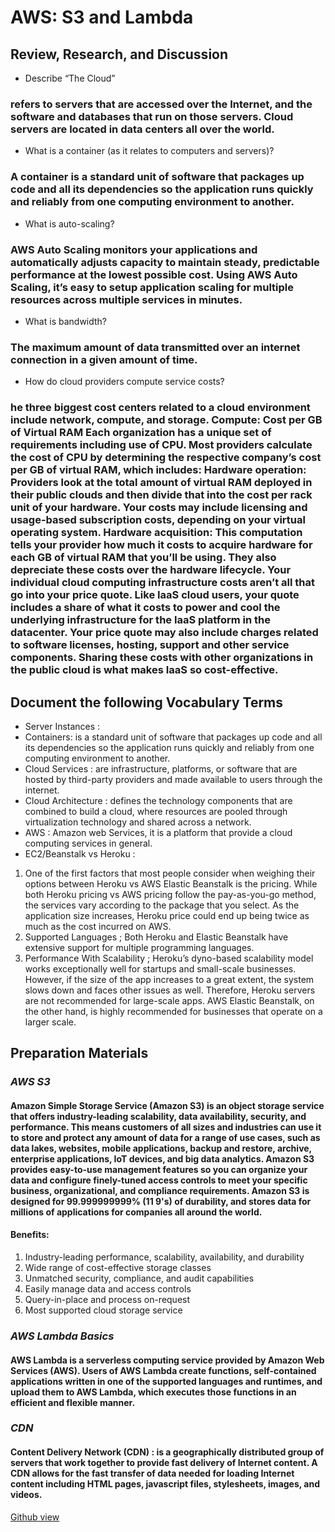 # AWS: S3 and Lambda
## Review, Research, and Discussion
+ Describe “The Cloud”
### refers to servers that are accessed over the Internet, and the software and databases that run on those servers. Cloud servers are located in data centers all over the world.
+ What is a container (as it relates to computers and servers)?
### A container is a standard unit of software that packages up code and all its dependencies so the application runs quickly and reliably from one computing environment to another.
+ What is auto-scaling?
### AWS Auto Scaling monitors your applications and automatically adjusts capacity to maintain steady, predictable performance at the lowest possible cost. Using AWS Auto Scaling, it’s easy to setup application scaling for multiple resources across multiple services in minutes.
+ What is bandwidth?
### The maximum amount of data transmitted over an internet connection in a given amount of time.
+ How do cloud providers compute service costs?
### he three biggest cost centers related to a cloud environment include network, compute, and storage. Compute: Cost per GB of Virtual RAM Each organization has a unique set of requirements including use of CPU. Most providers calculate the cost of CPU by determining the respective company’s cost per GB of virtual RAM, which includes: Hardware operation: Providers look at the total amount of virtual RAM deployed in their public clouds and then divide that into the cost per rack unit of your hardware. Your costs may include licensing and usage-based subscription costs, depending on your virtual operating system. Hardware acquisition: This computation tells your provider how much it costs to acquire hardware for each GB of virtual RAM that you’ll be using. They also depreciate these costs over the hardware lifecycle. Your individual cloud computing infrastructure costs aren’t all that go into your price quote. Like IaaS cloud users, your quote includes a share of what it costs to power and cool the underlying infrastructure for the IaaS platform in the datacenter. Your price quote may also include charges related to software licenses, hosting, support and other service components. Sharing these costs with other organizations in the public cloud is what makes IaaS so cost-effective.
## Document the following Vocabulary Terms
+ Server Instances :
+ Containers: is a standard unit of software that packages up code and all its dependencies so the application runs quickly and reliably from one computing environment to another.
+ Cloud Services : are infrastructure, platforms, or software that are hosted by third-party providers and made available to users through the internet.
+ Cloud Architecture : defines the technology components that are combined to build a cloud, where resources are pooled through virtualization technology and shared across a network. 
+ AWS : Amazon web Services, it is a platform that provide a cloud computing services in general.
+ EC2/Beanstalk vs Heroku :
1. One of the first factors that most people consider when weighing their options between Heroku vs AWS Elastic Beanstalk is the pricing. While both Heroku pricing vs AWS pricing follow the pay-as-you-go method, the services vary according to the package that you select. As the application size increases, Heroku price could end up being twice as much as the cost incurred on AWS.
2. Supported Languages ; Both Heroku and Elastic Beanstalk have extensive support for multiple programming languages.
3. Performance With Scalability ; Heroku’s dyno-based scalability model works exceptionally well for startups and small-scale businesses. However, if the size of the app increases to a great extent, the system slows down and faces other issues as well. Therefore, Heroku servers are not recommended for large-scale apps. AWS Elastic Beanstalk, on the other hand, is highly recommended for businesses that operate on a larger scale.

## Preparation Materials
 ### ***AWS S3*** 
 #### Amazon Simple Storage Service (Amazon S3) is an object storage service that offers industry-leading scalability, data availability, security, and performance. This means customers of all sizes and industries can use it to store and protect any amount of data for a range of use cases, such as data lakes, websites, mobile applications, backup and restore, archive, enterprise applications, IoT devices, and big data analytics. Amazon S3 provides easy-to-use management features so you can organize your data and configure finely-tuned access controls to meet your specific business, organizational, and compliance requirements. Amazon S3 is designed for 99.999999999% (11 9's) of durability, and stores data for millions of applications for companies all around the world.
#### Benefits: 
1. Industry-leading performance, scalability, availability, and durability
2. Wide range of cost-effective storage classes
3. Unmatched security, compliance, and audit capabilities
4. Easily manage data and access controls
5. Query-in-place and process on-request
6. Most supported cloud storage service
### ***AWS Lambda Basics***
#### AWS Lambda is a serverless computing service provided by Amazon Web Services (AWS). Users of AWS Lambda create functions, self-contained applications written in one of the supported languages and runtimes, and upload them to AWS Lambda, which executes those functions in an efficient and flexible manner.
### ***CDN***
#### Content Delivery Network (CDN) : is a geographically distributed group of servers that work together to provide fast delivery of Internet content. A CDN allows for the fast transfer of data needed for loading Internet content including HTML pages, javascript files, stylesheets, images, and videos.




[Github view](https://github.com/sbkhaloof/growthmindsit)